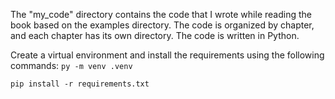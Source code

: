 The "my_code" directory contains the code that I wrote while reading the book based on the examples directory. The code is organized by chapter, and each chapter has its own directory. The code is written in Python.

Create a virtual environment and install the requirements using the following commands:
`py -m venv .venv`

`pip install -r requirements.txt`

